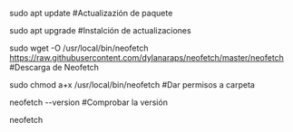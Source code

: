 sudo apt update                                                                                             #Actualizazión de paquete

sudo apt upgrade                                                                                            #Instalción de actualizaciones

sudo wget -O /usr/local/bin/neofetch https://raw.githubusercontent.com/dylanaraps/neofetch/master/neofetch  #Descarga de Neofetch

sudo chmod a+x /usr/local/bin/neofetch                                                                      #Dar permisos a carpeta

neofetch --version                                                                                          #Comprobar la versión

neofetch
